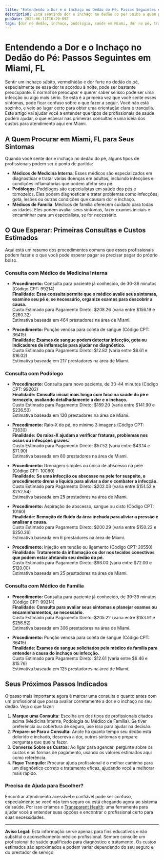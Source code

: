 ```yaml
---
title: "Entendendo a Dor e o Inchaço no Dedão do Pé: Passos Seguintes em Miami, FL"
description: Está sentindo dor e inchaço no dedão do pé? Saiba a quem procurar, quais procedimentos esperar e os custos estimados em Miami, FL.
pubDate: 2025-06-11T16:29:09Z
tags: [dor no dedão, inchaço, podologia, saúde em Miami, dor no pé, transparência de custos, medicina interna, prática familiar]
---
```


# Entendendo a Dor e o Inchaço no Dedão do Pé: Passos Seguintes em Miami, FL

Sentir um inchaço súbito, vermelhidão e dor forte no dedão do pé, especialmente se essa dor te acordou à noite, pode ser bastante preocupante. É normal se preocupar e querer saber se isso pode ser uma infecção ou algo mais sério. Se esta é a primeira vez que você sente esses sintomas, pode ficar confuso sobre o que fazer a seguir. Você não está sozinho, e veio ao lugar certo para obter uma orientação clara e tranquila. Este artigo vai ajudar você a entender que tipos de profissionais de saúde podem ajudar, o que esperar nas primeiras consultas e uma ideia dos custos para atendimento aqui em Miami.

## A Quem Procurar em Miami, FL para Seus Sintomas

Quando você sente dor e inchaço no dedão do pé, alguns tipos de profissionais podem ser o ponto de partida:

- **Médicos de Medicina Interna**: Esses médicos são especializados em diagnosticar e tratar várias doenças em adultos, incluindo infecções e condições inflamatórias que podem afetar seu pé.
- **Podólogos**: Podólogos são especialistas em saúde dos pés e tornozelos. Eles podem diagnosticar e tratar problemas como infecções, gota, lesões ou outras condições que causam dor e inchaço.
- **Médicos de Família**: Médicos de família oferecem cuidado para todas as idades. Eles podem avaliar seus sintomas, fazer exames iniciais e encaminhar para um especialista, se for necessário.

## O Que Esperar: Primeiras Consultas e Custos Estimados

Aqui está um resumo dos procedimentos comuns que esses profissionais podem fazer e o que você pode esperar pagar se precisar pagar do próprio bolso.

### Consulta com Médico de Medicina Interna

- **Procedimento:** Consulta para paciente já conhecido, de 30-39 minutos (Código CPT: 99214)  
  **Finalidade:** **Essa consulta permite que o médico avalie seus sintomas, examine seu pé e, se necessário, organize exames para descobrir a causa.**  
  Custo Estimado para Pagamento Direto: $208.26 (varia entre $156.19 e $260.32)  
  Estimativa baseada em 464 prestadores na área de Miami.

- **Procedimento:** Punção venosa para coleta de sangue (Código CPT: 36415)  
  **Finalidade:** **Exames de sangue podem detectar infecção, gota ou indicadores de inflamação para ajudar no diagnóstico.**  
  Custo Estimado para Pagamento Direto: $12.82 (varia entre $9.61 e $16.02)  
  Estimativa baseada em 217 prestadores na área de Miami.

### Consulta com Podólogo

- **Procedimento:** Consulta para novo paciente, de 30-44 minutos (Código CPT: 99203)  
  **Finalidade:** **Consulta inicial mais longa com foco na saúde do pé e tornozelo, avaliando detalhadamente a dor e o inchaço.**  
  Custo Estimado para Pagamento Direto: $189.20 (varia entre $141.90 e $236.50)  
  Estimativa baseada em 120 prestadores na área de Miami.

- **Procedimento:** Raio-X do pé, no mínimo 3 imagens (Código CPT: 73630)  
  **Finalidade:** **Os raios-X ajudam a verificar fraturas, problemas nos ossos ou infecções graves.**  
  Custo Estimado para Pagamento Direto: $57.52 (varia entre $43.14 e $71.90)  
  Estimativa baseada em 80 prestadores na área de Miami.

- **Procedimento:** Drenagem simples ou única de abscesso na pele (Código CPT: 10060)  
  **Finalidade:** **Se uma infecção ou abscesso na pele for suspeito, o procedimento drena o líquido para aliviar a dor e combater a infecção.**  
  Custo Estimado para Pagamento Direto: $202.03 (varia entre $151.52 e $252.54)  
  Estimativa baseada em 25 prestadores na área de Miami.

- **Procedimento:** Aspiração de abscesso, sangue ou cisto (Código CPT: 10160)  
  **Finalidade:** **Remoção de fluido da área inchada para aliviar a pressão e analisar a causa.**  
  Custo Estimado para Pagamento Direto: $200.29 (varia entre $150.22 e $250.36)  
  Estimativa baseada em 6 prestadores na área de Miami.

- **Procedimento:** Injeção em tendão ou ligamento (Código CPT: 20550)  
  **Finalidade:** **Tratamento da inflamação ou dor nos tecidos conectivos que podem estar afetando seu dedão do pé.**  
  Custo Estimado para Pagamento Direto: $96.00 (varia entre $72.00 e $120.00)  
  Estimativa baseada em 25 prestadores na área de Miami.

### Consulta com Médico de Família

- **Procedimento:** Consulta para paciente já conhecido, de 30-39 minutos (Código CPT: 99214)  
  **Finalidade:** **Consulta para avaliar seus sintomas e planejar exames ou encaminhamentos, se necessário.**  
  Custo Estimado para Pagamento Direto: $205.22 (varia entre $153.91 e $256.52)  
  Estimativa baseada em 306 prestadores na área de Miami.

- **Procedimento:** Punção venosa para coleta de sangue (Código CPT: 36415)  
  **Finalidade:** **Exames de sangue solicitados pelo médico de família para entender a causa do inchaço ou infecção.**  
  Custo Estimado para Pagamento Direto: $12.61 (varia entre $9.46 e $15.76)  
  Estimativa baseada em 125 prestadores na área de Miami.

## Seus Próximos Passos Indicados

O passo mais importante agora é marcar uma consulta o quanto antes com um profissional que possa avaliar corretamente a dor e o inchaço no seu dedão. Veja o que fazer:

1. **Marque uma Consulta:** Escolha um dos tipos de profissionais citados acima (Medicina Interna, Podologia ou Médico de Família). Se tiver preferência ou cobertura de seguro, use isso para ajudar na decisão.
2. **Prepare-se Para a Consulta:** Anote há quanto tempo seu dedão está dolorido e inchado, descreva a dor, outros sintomas e prepare perguntas que queira fazer.
3. **Converse Sobre os Custos:** Ao ligar para agendar, pergunte sobre os custos e as formas de pagamento, usando os valores estimados aqui como referência.
4. **Fique Tranquilo:** Procurar ajuda profissional é o melhor caminho para um diagnóstico correto e tratamento eficaz, ajudando você a melhorar mais rápido.

### Precisa de Ajuda para Escolher?

Encontrar atendimento acessível e confiável pode ser confuso, especialmente se você não tem seguro ou está chegando agora ao sistema de saúde. Por isso criamos o [Transparent Health](https://transparenthealth.ai): uma ferramenta para ajudar você a entender suas opções e encontrar o profissional certo para suas necessidades.

---

**Aviso Legal:** Esta informação serve apenas para fins educativos e não substitui o aconselhamento médico profissional. Sempre consulte um profissional de saúde qualificado para diagnóstico e tratamento. Os custos estimados são aproximados e podem variar dependendo do seu seguro e do prestador de serviço.
